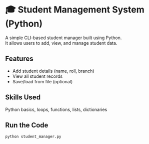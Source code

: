 # 🎓 Student Management System (Python)

A simple CLI-based student manager built using Python.  
It allows users to add, view, and manage student data.

## Features
- Add student details (name, roll, branch)
- View all student records
- Save/load from file (optional)

## Skills Used
Python basics, loops, functions, lists, dictionaries

## Run the Code
```bash
python student_manager.py

